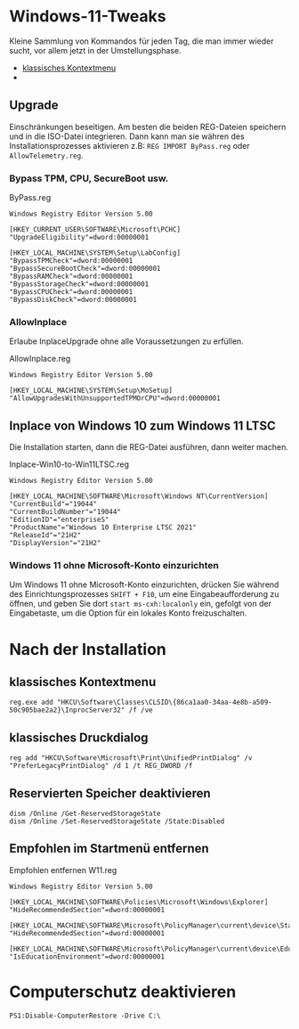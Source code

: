 # Windows-11-Tweaks
Kleine Sammlung von Kommandos für jeden Tag, die man immer wieder sucht, vor allem jetzt in der Umstellungsphase.

- [klassisches Kontextmenu](https://github.com/OnaldUck/headscale#klassisches_Kontextmenu)
- 
## Upgrade
Einschränkungen beseitigen. Am besten die beiden REG-Dateien speichern und in die ISO-Datei integrieren. Dann kann man sie währen des Installationsprozesses aktivieren z.B: `REG IMPORT ByPass.reg` oder `AllowTelemetry.reg`.

### Bypass TPM, CPU, SecureBoot usw.
ByPass.reg
```
Windows Registry Editor Version 5.00

[HKEY_CURRENT_USER\SOFTWARE\Microsoft\PCHC]
"UpgradeEligibility"=dword:00000001

[HKEY_LOCAL_MACHINE\SYSTEM\Setup\LabConfig]
"BypassTPMCheck"=dword:00000001
"BypassSecureBootCheck"=dword:00000001
"BypassRAMCheck"=dword:00000001
"BypassStorageCheck"=dword:00000001
"BypassCPUCheck"=dword:00000001
"BypassDiskCheck"=dword:00000001
```

### AllowInplace
Erlaube InplaceUpgrade ohne alle Voraussetzungen zu erfüllen.

AllowInplace.reg
```
Windows Registry Editor Version 5.00

[HKEY_LOCAL_MACHINE\SYSTEM\Setup\MoSetup]
"AllowUpgradesWithUnsupportedTPMOrCPU"=dword:00000001
```

## Inplace von Windows 10 zum Windows 11 LTSC
Die Installation starten, dann die REG-Datei ausführen, dann weiter machen.

Inplace-Win10-to-Win11LTSC.reg
```
Windows Registry Editor Version 5.00

[HKEY_LOCAL_MACHINE\SOFTWARE\Microsoft\Windows NT\CurrentVersion]
"CurrentBuild"="19044"
"CurrentBuildNumber"="19044"
"EditionID"="enterpriseS"
"ProductName"="Windows 10 Enterprise LTSC 2021"
"ReleaseId"="21H2"
"DisplayVersion"="21H2"
```

### Windows 11 ohne Microsoft-Konto einzurichten
Um Windows 11 ohne Microsoft-Konto einzurichten, drücken Sie während des Einrichtungsprozesses
`SHIFT + F10`, um eine Eingabeaufforderung zu öffnen, und geben Sie dort `start ms-cxh:localonly` ein, gefolgt von der Eingabetaste, um die Option für ein lokales Konto freizuschalten. 

# Nach der Installation
## klassisches Kontextmenu
```
reg.exe add "HKCU\Software\Classes\CLSID\{86ca1aa0-34aa-4e8b-a509-50c905bae2a2}\InprocServer32" /f /ve
```

## klassisches Druckdialog
```
reg add "HKCU\Software\Microsoft\Print\UnifiedPrintDialog" /v "PreferLegacyPrintDialog" /d 1 /t REG_DWORD /f
```

## Reservierten Speicher deaktivieren

```
dism /Online /Get-ReservedStorageState 
dism /Online /Set-ReservedStorageState /State:Disabled
```

## Empfohlen im Startmenü entfernen

Empfohlen entfernen W11.reg
```
Windows Registry Editor Version 5.00

[HKEY_LOCAL_MACHINE\SOFTWARE\Policies\Microsoft\Windows\Explorer]
"HideRecommendedSection"=dword:00000001

[HKEY_LOCAL_MACHINE\SOFTWARE\Microsoft\PolicyManager\current\device\Start]
"HideRecommendedSection"=dword:00000001

[HKEY_LOCAL_MACHINE\SOFTWARE\Microsoft\PolicyManager\current\device\Education]
"IsEducationEnvironment"=dword:00000001
```

# Computerschutz deaktivieren #
`PS1:Disable-ComputerRestore -Drive C:\`
